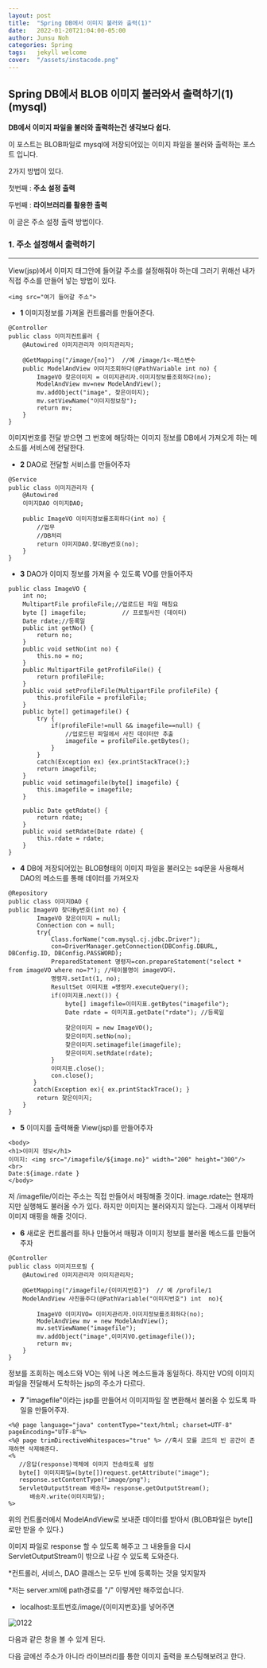 ```yaml
---
layout: post
title:  "Spring DB에서 이미지 불러와 출력(1)"
date:   2022-01-20T21:04:00-05:00
author: Junsu Noh
categories: Spring
tags:	jekyll welcome
cover:  "/assets/instacode.png"
---
```


## Spring DB에서 BLOB 이미지 불러와서 출력하기(1)(mysql)



**DB에서 이미지 파일을 불러와 출력하는건 생각보다 쉽다.** 

이 포스트는 BLOB파일로 mysql에 저장되어있는 이미지 파일을 불러와 출력하는 포스트 입니다.

2가지 방법이 있다. 

첫번째 : **주소 설정 출력**

두번째 : **라이브러리를 활용한 출력**

이 글은 주소 설정 출력 방법이다.



### 1. 주소 설정해서 출력하기

------

View(jsp)에서 이미지 태그안에 들어갈 주소를 설정해줘야 하는데 그러기 위해선 내가 직접 주소를 만들어 넣는 방법이 있다. 

```
<img src="여기 들어갈 주소">
```



- **1** 이미지정보를 가져올 컨트롤러를 만들어준다. 

```
@Controller
public class 이미지컨트롤러 {
	@Autowired 이미지관리자 이미지관리자;

	@GetMapping("/image/{no}")  //예 /image/1<-패스변수
	public ModelAndView 이미지조회하다(@PathVariable int no) {
		ImageVO 찾은이미지 = 이미지관리자.이미지정보를조회하다(no);
		ModelAndView mv=new ModelAndView();
		mv.addObject("image", 찾은이미지);
		mv.setViewName("이미지정보창");
		return mv;
	}
}

```

이미지번호를 전달 받으면 그 번호에 해당하는 이미지 정보를 DB에서 가져오게 하는 메소드를 서비스에 전달한다.



- **2** DAO로 전달할 서비스를 만들어주자

```
@Service
public class 이미지관리자 {
   	@Autowired
	이미지DAO 이미지DAO;

	public ImageVO 이미지정보를조회하다(int no) {
		//업무
		//DB처리
		return 이미지DAO.찾다By번호(no);
	}
}

```



- **3** DAO가 이미지 정보를 가져올 수 있도록 VO를 만들어주자

```
public class ImageVO {
	int no;
	MultipartFile profileFile;//업로드된 파일 매칭요
	byte [] imagefile;          // 프로필사진 (데이터)    
	Date rdate;//등록일
	public int getNo() {
		return no;
	}
	public void setNo(int no) {
		this.no = no;
	}	
	public MultipartFile getProfileFile() {
		return profileFile;
	}
	public void setProfileFile(MultipartFile profileFile) {
		this.profileFile = profileFile;
	}
	public byte[] getimagefile() {
		try {
			if(profileFile!=null && imagefile==null) {
				//업로드된 파일에서 사진 데이터만 추출
				imagefile = profileFile.getBytes();
			}
		}
		catch(Exception ex) {ex.printStackTrace();}
		return imagefile;
	}
	public void setimagefile(byte[] imagefile) {
		this.imagefile = imagefile;
	}
	
	public Date getRdate() {
		return rdate;
	}
	public void setRdate(Date rdate) {
		this.rdate = rdate;
	}
}
```



- **4** DB에 저장되어있는 BLOB형태의 이미지 파일을 불러오는 sql문을 사용해서 DAO의 메소드를 통해 데이터를 가져오자

```
@Repository
public class 이미지DAO {
public ImageVO 찾다By번호(int no) {
		ImageVO 찾은이미지 = null;
		Connection con = null;		 
	    try{
	        Class.forName("com.mysql.cj.jdbc.Driver");
	        con=DriverManager.getConnection(DBConfig.DBURL, DBConfig.ID, DBConfig.PASSWORD);
	        PreparedStatement 명령자=con.prepareStatement("select * from imageVO where no=?"); //테이블명이 imageVO다.
	        명령자.setInt(1, no);
	        ResultSet 이미지표 =명령자.executeQuery();
	        if(이미지표.next()) {
	        	byte[] imagefile=이미지표.getBytes("imagefile");
	        	Date rdate = 이미지표.getDate("rdate"); //등록일
	        	
	        	찾은이미지 = new ImageVO();
	        	찾은이미지.setNo(no);
	        	찾은이미지.setimagefile(imagefile);
	        	찾은이미지.setRdate(rdate);	        	
	        } 
	        이미지표.close();	        
	        con.close();
	   }
	   catch(Exception ex){ ex.printStackTrace(); }
	    return 찾은이미지;
	}
}
```



- **5** 이미지를 출력해줄 View(jsp)를 만들어주자

```
<body>
<h1>이미지 정보</h1>
이미지: <img src="/imagefile/${image.no}" width="200" height="300"/><br> 
Date:${image.rdate }
</body>
```

저 /imagefile/이라는 주소는 직접 만들어서 매핑해줄 것이다. image.rdate는 현재까지만 실행해도 불러올 수가 있다. 하지만 이미지는 불러와지지 않는다. 그래서 이제부터 이미지 매핑을 해줄 것이다.



- **6** 새로운 컨트롤러를 하나 만들어서 매핑과 이미지 정보를 불러올 메소드를 만들어주자

```
@Controller
public class 이미지프로필 {
	@Autowired 이미지관리자 이미지관리자; 
 
	@GetMapping("/imagefile/{이미지번호}")  // 예 /profile/1
	ModelAndView 사진을주다(@PathVariable("이미지번호") int  no){
		
		ImageVO 이미지VO= 이미지관리자.이미지정보를조회하다(no);
		ModelAndView mv = new ModelAndView();
		mv.setViewName("imagefile");
		mv.addObject("image",이미지VO.getimagefile());
		return mv;
	}
}
```

정보를 조회하는 메소드와 VO는 위에 나온 메소드들과 동일하다. 하지만 VO의 이미지파일을 전달해서 도착하는 jsp의 주소가 다르다. 



- **7** "imagefile"이라는 jsp를 만들어서 이미지파일 잘 변환해서 불러올 수 있도록 파일을 만들어주자.

```
<%@ page language="java" contentType="text/html; charset=UTF-8" pageEncoding="UTF-8"%>
<%@ page trimDirectiveWhitespaces="true" %> //혹시 모를 코드의 빈 공간이 존재하면 삭제해준다.
<%
   //응답(response)객체에 이미지 전송하도록 설정
   byte[] 이미지파일=(byte[])request.getAttribute("image"); 
   response.setContentType("image/png");
   ServletOutputStream 배송자= response.getOutputStream();
      배송자.write(이미지파일);
%>
```

위의 컨트롤러에서 ModelAndView로 보내준 데이터를 받아서 (BLOB파일은 byte[]로만 받을 수 있다.)



이미지 파일로 response 할 수 있도록 해주고 그 내용들을 다시 ServletOutputStream이 밖으로 나갈 수 있도록 도와준다.



*컨트롤러, 서비스, DAO 클래스는 모두 빈에 등록하는 것을 잊지말자 

*저는 server.xml에 path경로를 "/" 이렇게만 해주었습니다.



- localhost:포트번호/image/{이미지번호}를 넣어주면 

![0122](https://raw.githubusercontent.com/junsu1026/junsu1026.github.io/images/assets/img/0122.PNG)

다음과 같은 창을 볼 수 있게 된다.

다음 글에선 주소가 아니라 라이브러리를 통한 이미지 출력을 포스팅해보려고 한다.
